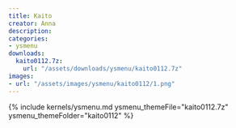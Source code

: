 ```yaml
---
title: Kaito
creator: Anna
description: 
categories:
- ysmenu
downloads:
  kaito0112.7z:
    url: "/assets/downloads/ysmenu/kaito0112.7z"
images:
- url: "/assets/images/ysmenu/kaito0112/1.png"
---
```


{% include kernels/ysmenu.md ysmenu_themeFile="kaito0112.7z" ysmenu_themeFolder="kaito0112" %}
